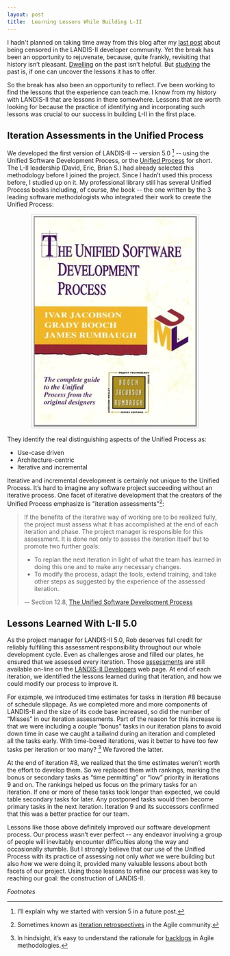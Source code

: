 ```yaml
---
layout: post
title:  Learning Lessons While Building L-II
---
```


I hadn't planned on taking time away from this blog after my [last post][] about being censored in the LANDIS-II developer community.
Yet the break has been an opportunity to rejuvenate, because, quite frankly, revisiting that history isn’t pleasant.
<u>Dwelling</u> on the past isn’t helpful.
But <u>studying</u> the past is, if one can uncover the lessons it has to offer.

[last post]: /2016/07/27/landis-ii-censorship/

So the break has also been an opportunity to reflect.
I’ve been working to find the lessons that the experience can teach me.
I know from my history with LANDIS-II that are lessons in there somewhere.
Lessons that are worth looking for because the practice of identifying and incorporating such lessons was crucial to our success in building L-II in the first place.

## Iteration Assessments in the Unified Process

We developed the first version of LANDIS-II -- version 5.0 [^1] -- using the Unified Software Development Process, or the [Unified Process][] for short.
The L-II leadership (David, Eric, Brian S.) had already selected this methodology before I joined the project.
Since I hadn’t used this process before, I studied up on it.
My professional library still has several Unified Process books including, of course, _the_ book -- the one written by the 3 leading software methodologists who integrated their work to create the Unified Process:

<p align="center">
<img src="/images/USDP-book-front-cover.jpeg">
</p>

[Unified Process]: https://en.wikipedia.org/wiki/Unified_Process

They identify the real distinguishing aspects of the Unified Process as:

*  Use-case driven
*  Architecture-centric
*  Iterative and incremental

Iterative and incremental development is certainly not unique to the Unified Process.
It’s hard to imagine any software project succeeding without an iterative process.
One facet of iterative development that the creators of the Unified Process emphasize is "iteration assessments"[^2]:

> If the benefits of the iterative way of working are to be realized fully, the project must assess what it has accomplished at the end of each iteration and phase.  The project manager is responsible for this assessment.  It is done not only to assess the iteration itself but to promote two further goals:
> * To replan the next iteration in light of what the team has learned in doing this one and to make any necessary changes.
> * To modify the process, adapt the tools, extend training, and take other steps as suggested by the experience of the assessed iteration.
>
> -- Section 12.8, [The Unified Software Development Process][]

[The Unified Software Development Process]: https://books.google.com/books/about/The_Unified_Software_Development_Process.html?id=s1OdpwAACAAJ


## Lessons Learned With L-II 5.0

As the project manager for LANDIS-II 5.0, Rob deserves full credit for reliably fulfilling this assessment responsibility throughout our whole development cycle.
Even as challenges arose and filled our plates, he ensured that we assessed every iteration.
Those [assessments][] are still available on-line on the [LANDIS-II Developers][] web page.
At end of each iteration, we identified the lessons learned during that iteration, and how we could modify our process to improve it.

[assessments]: /docs/History_of_LANDIS-II_Development_2004-2005.pdf
[LANDIS-II Developers]: http://www.landis-ii.org/developers
For example, we introduced time estimates for tasks in iteration #8 because of schedule slippage.
As we completed more and more components of LANDIS-II and the size of its code base increased, so did the number of “Misses” in our iteration assessments.
Part of the reason for this increase is that we were including a couple “bonus” tasks in our iteration plans to avoid down time in case we caught a tailwind during an iteration and completed all the tasks early.
With time-boxed iterations, was it better to have too few tasks per iteration or too many? [^3]
We favored the latter.

At the end of iteration #8, we realized that the time estimates weren’t worth the effort to develop them.
So we replaced them with rankings, marking the bonus or secondary tasks as “time permitting” or “low” priority in iterations 9 and on.
The rankings helped us focus on the primary tasks for an iteration.
If one or more of these tasks took longer than expected, we could table secondary tasks for later.
Any postponed tasks would then become primary tasks in the next iteration.
Iteration 9 and its successors confirmed that this was a better practice for our team.

Lessons like those above definitely improved our software development process.
Our process wasn’t ever perfect -- any endeavor involving a group of people will inevitably encounter difficulties along the way and occasionally stumble.
But I strongly believe that our use of the Unified Process with its practice of assessing not only _what_ we were building but also _how_ we were doing it, provided many valuable lessons about both facets of our project.
Using those lessons to refine our process was key to reaching our goal: the construction of LANDIS-II.


_Footnotes_

[^1]: I’ll explain why we started with version 5 in a future post.
[^2]: Sometimes known as [iteration retrospectives][] in the Agile community.
[^3]: In hindsight, it’s easy to understand the rationale for [backlogs][] in Agile methodologies.

[iteration retrospectives]: https://www.agilealliance.org/glossary/heartbeatretro/
[backlogs]: https://www.agilealliance.org/glossary/backlog/
